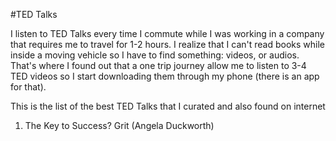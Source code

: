 #TED Talks

I listen to TED Talks every time I commute while I was working in a company that requires me to travel for 1-2 hours. I realize that I can't read books while inside a moving vehicle so I have to find something: videos, or audios. That's where I found out that a one trip journey allow me to listen to 3-4 TED videos so I start downloading them through my phone (there is an app for that).

This is the list of the best TED Talks that I curated and also found on internet

1. The Key to Success? Grit (Angela Duckworth)